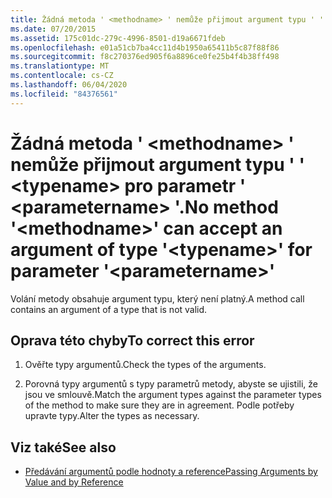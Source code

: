 ```yaml
---
title: Žádná metoda ' <methodname> ' nemůže přijmout argument typu ' ' <typename> pro parametr ' <parametername> '.
ms.date: 07/20/2015
ms.assetid: 175c01dc-279c-4996-8501-d19a6671fdeb
ms.openlocfilehash: e01a51cb7ba4cc11d4b1950a65411b5c87f88f86
ms.sourcegitcommit: f8c270376ed905f6a8896ce0fe25b4f4b38ff498
ms.translationtype: MT
ms.contentlocale: cs-CZ
ms.lasthandoff: 06/04/2020
ms.locfileid: "84376561"
---
```

# <a name="no-method-methodname-can-accept-an-argument-of-type-typename-for-parameter-parametername"></a><span data-ttu-id="b09ba-102">Žádná metoda ' \<methodname> ' nemůže přijmout argument typu ' ' \<typename> pro parametr ' \<parametername> '.</span><span class="sxs-lookup"><span data-stu-id="b09ba-102">No method '\<methodname>' can accept an argument of type '\<typename>' for parameter '\<parametername>'</span></span>
<span data-ttu-id="b09ba-103">Volání metody obsahuje argument typu, který není platný.</span><span class="sxs-lookup"><span data-stu-id="b09ba-103">A method call contains an argument of a type that is not valid.</span></span>  
  
## <a name="to-correct-this-error"></a><span data-ttu-id="b09ba-104">Oprava této chyby</span><span class="sxs-lookup"><span data-stu-id="b09ba-104">To correct this error</span></span>  
  
1. <span data-ttu-id="b09ba-105">Ověřte typy argumentů.</span><span class="sxs-lookup"><span data-stu-id="b09ba-105">Check the types of the arguments.</span></span>  
  
2. <span data-ttu-id="b09ba-106">Porovná typy argumentů s typy parametrů metody, abyste se ujistili, že jsou ve smlouvě.</span><span class="sxs-lookup"><span data-stu-id="b09ba-106">Match the argument types against the parameter types of the method to make sure they are in agreement.</span></span> <span data-ttu-id="b09ba-107">Podle potřeby upravte typy.</span><span class="sxs-lookup"><span data-stu-id="b09ba-107">Alter the types as necessary.</span></span>  
  
## <a name="see-also"></a><span data-ttu-id="b09ba-108">Viz také</span><span class="sxs-lookup"><span data-stu-id="b09ba-108">See also</span></span>

- [<span data-ttu-id="b09ba-109">Předávání argumentů podle hodnoty a reference</span><span class="sxs-lookup"><span data-stu-id="b09ba-109">Passing Arguments by Value and by Reference</span></span>](../programming-guide/language-features/procedures/passing-arguments-by-value-and-by-reference.md)
